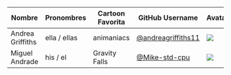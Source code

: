 
| Nombre | Pronombres | Cartoon Favorita | GitHub Username| Avatar |
|---|---|---|---|---|
| Andrea Griffiths | ella / ellas  | animaniacs | [@andreagriffiths11](https://github.com/andreagriffiths11)| ![](https://avatars.githubusercontent.com/andreagriffiths11?s=64) |
| Miguel Andrade |  his  / el  | Gravity Falls | [@Mike-std-cpu](https://github.com/Mike-std-cpu)| ![](https://avatars.githubusercontent.com/u/60768335?v=4) |
